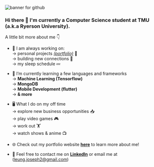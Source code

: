 ![banner for github](https://github.com/josephleungg/josephleungg/assets/98608136/bc16e317-7491-4657-a5c5-7beca2ba4cbd)

### Hi there 👋 I'm currently a Computer Science student at TMU (a.k.a Ryerson University). 

A little bit more about me 👇

- 🔭 I am always working on:
  <br>
  → personal projects [*(portfolio)*](https://www.jleungg.com) 📄
  <br>
  → building new connections 🔗
  <br>
  → my sleep schedule 💤
  
- 🌱 I’m currently learning a few languages and frameworks
  <br>
  → **Machine Learning (Tensorflow)**
  <br>
  → **MongoDB**
  <br>
  → **Mobile Development (flutter)**
  <br>
  → **& more**
  
- 🖥️ What I do on my off time
  <br>
  → explore new business opportunities 📥
  <br>
  → play video games 🎮
  <br>
  → work out 🏋️
  <br>
  → watch shows & anime 📺

- 🌐 Check out my portfolio website [**here**](https://www.jleungg.com/) to learn more about me!

- 📃 Feel free to contact me on [**LinkedIn**](https://www.linkedin.com/in/josephleung1/) or email me at (leung.joseph2@gmail.com)
